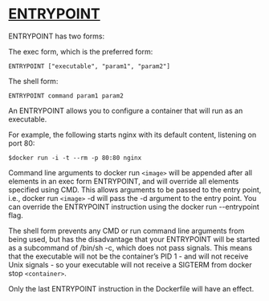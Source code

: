 # [ENTRYPOINT](https://docs.docker.com/engine/reference/builder/#entrypoint)

ENTRYPOINT has two forms:

The exec form, which is the preferred form:

```shell
ENTRYPOINT ["executable", "param1", "param2"]
```

The shell form:

```shell
ENTRYPOINT command param1 param2
```

An ENTRYPOINT allows you to configure a container that will run as an executable.

For example, the following starts nginx with its default content, listening on port 80:

```shell
$docker run -i -t --rm -p 80:80 nginx
```

Command line arguments to docker run `<image>` will be appended after all elements in an exec form ENTRYPOINT, and will override all elements specified using CMD.
This allows arguments to be passed to the entry point, i.e., docker run `<image>` -d will pass the -d argument to the entry point.
You can override the ENTRYPOINT instruction using the docker run --entrypoint flag.

The shell form prevents any CMD or run command line arguments from being used, but has the disadvantage that your ENTRYPOINT will be started as a subcommand of /bin/sh -c, which does not pass signals.
This means that the executable will not be the container’s PID 1 - and will not receive Unix signals - so your executable will not receive a SIGTERM from docker stop `<container>`.

Only the last ENTRYPOINT instruction in the Dockerfile will have an effect.
